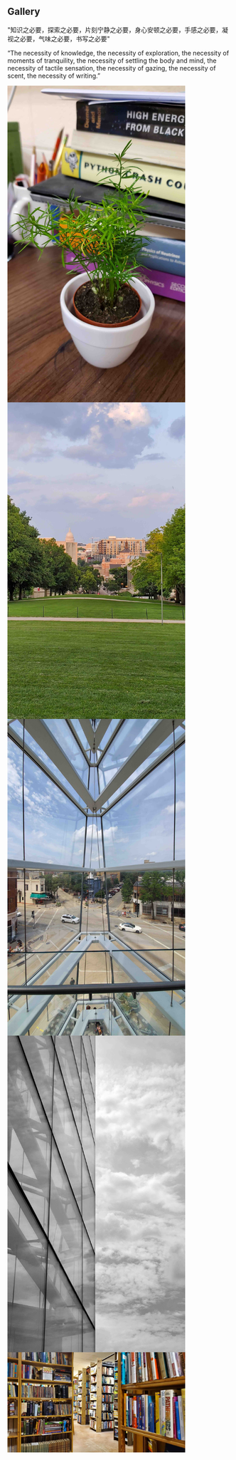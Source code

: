 <h2>Gallery</h2>

"知识之必要，探索之必要，片刻宁静之必要，身心安顿之必要，手感之必要，凝视之必要，气味之必要，书写之必要"

“The necessity of knowledge, the necessity of exploration, the necessity of moments of tranquility, the necessity of settling the body and mind, the necessity of tactile sensation, the necessity of gazing, the necessity of scent, the necessity of writing.”


<img align="center" src="files/Gallery/20190702_182104.jpeg" alt="drawing" width="400" />
<img align="center" src="files/Gallery/20190724_195302.jpeg" alt="drawing" width="400" />
<img align="center" src="files/Gallery/20190728_123201.jpeg" alt="drawing" width="400" />
<img align="center" src="files/Gallery/20190728_144056.jpeg" alt="drawing" width="400" />
<img align="center" src="files/Gallery/20190728_164434.jpeg" alt="drawing" width="400" />




